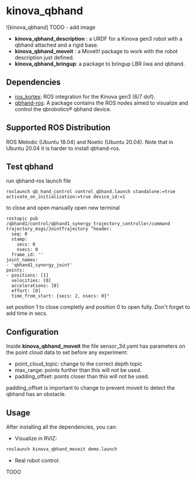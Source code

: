 # kinova_qbhand

![kinova_qbhand] TODO - add image

- **kinova_qbhand_description** : a URDF for a Kinova gen3 robot with a qbhand attached and a rigid base.
- **kinova_qbhand_moveit** : a MoveIt! package to work with the robot description just defined.
- **kinova_qbhand_bringup**: a package to bringup LBR iiwa and qbhand.

## Dependencies

- [ros_kortex](https://github.com/Kinovarobotics/ros_kortex.git): ROS integration for the Kinova gen3 (6/7 dof).
- [qbhand-ros](https://bitbucket.org/qbrobotics/qbhand-ros):  A package contains the ROS nodes aimed to visualize and control the qbrobotics® qbhand device.

## Supported ROS Distribution

ROS Melodic (Ubuntu 18.04) and Noetic (Ubuntu 20.04). Note that in Ubuntu 20.04 it is harder to install qbhand-ros. 

## Test qbhand
run qbhand-ros launch file
```
roslaunch qb_hand_control control_qbhand.launch standalone:=true activate_on_initialization:=true device_id:=1
```
to close and open manually open new terminal
```
rostopic pub /qbhand1/control/qbhand1_synergy_trajectory_controller/command trajectory_msgs/JointTrajectory "header:
  seq: 0
  stamp:
    secs: 0
    nsecs: 0
  frame_id: ''
joint_names:
- 'qbhand1_synergy_joint'
points:
- positions: [1]
  velocities: [0]
  accelerations: [0]
  effort: [0]
  time_from_start: {secs: 2, nsecs: 0}"
```
set position 1 to close completly and position 0 to open fully. Don't forget to add time in secs.

## Configuration
Inside **kinova_qbhand_moveit** the file sensor_3d.yaml has parameters on the point cloud data to set before any experiment:
- point_cloud_topic: change to the correct depth topic
- max_range: points further than this will not be used. 
- padding_offset: points closer than this will not be used. 

padding_offset is important to change to prevent moveit to detect the qbhand has an obstacle. 

## Usage

After installing all the dependencies, you can:

- Visualize in RVIZ:

```xml
roslaunch kinova_qbhand_moveit demo.launch
```

- Real robot control:

TODO

